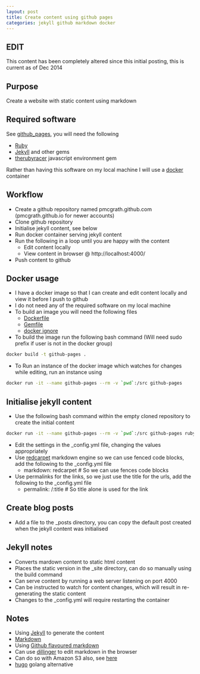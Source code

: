 ```yaml
---
layout: post
title: Create content using github pages
categories: jekyll github markdown docker
---
```


## EDIT
This content has been completely altered since this initial posting, this is current as of Dec 2014


## Purpose
Create a website with static content using markdown


## Required software
See [github_pages](https://pages.github.com/), you will need the following

- [Ruby](https://www.ruby-lang.org/en/)
- [Jekyll](https://help.github.com/articles/using-jekyll-with-pages/) and other gems
- [therubyracer](https://github.com/jekyll/jekyll/issues/2327) javascript environment gem

Rather than having this software on my local machine I will use a [docker](https://www.docker.com/) container


## Workflow
- Create a github repository named pmcgrath.github.com (pmcgrath.github.io for newer accounts)
- Clone github repository
- Initialise jekyll content, see below
- Run docker container serving jekyll content
- Run the following in a loop until you are happy with the content
  * Edit content locally
  * View content in browser @ http://localhost:4000/
- Push content to github


## Docker usage
- I have a docker image so that I can create and edit content locally and view it before I push to github
- I do not need any of the required software on my local machine
- To build an image you will need the following files
  * [Dockerfile](https://raw.githubusercontent.com/pmcgrath/pmcgrath.github.com/master/Dockerfile)
  * [Gemfile](https://raw.githubusercontent.com/pmcgrath/pmcgrath.github.com/master/Gemfile)
  * [docker ignore](https://raw.githubusercontent.com/pmcgrath/pmcgrath.github.com/master/.dockerignore)
- To build the image run the following bash command (Will need sudo prefix if user is not in the docker group)

```bash
docker build -t github-pages .
```
- To Run an instance of the docker image which watches for changes while editing, run an instance using

```bash
docker run -it --name github-pages --rm -v `pwd`:/src github-pages
```


## Initialise jekyll content
- Use the following bash command within the empty cloned repository to create the initial content

```bash
docker run -it --name github-pages --rm -v `pwd`:/src github-pages ruby -S jekyll new .
```
- Edit the settings in the _config.yml file, changing the values appropriately
- Use [redcarpet](http://stackoverflow.com/questions/13464590/github-flavored-markdown-and-pygments-highlighting-in-jekyll$) markdown engine so we can use fenced code blocks, add the following to the _config.yml file
  * markdown: redcarpet             # So we can use fences code blocks
- Use permalinks for the links, so we just use the title for the urls, add the following to the _config.yml file
  * permalink: /:title              # So title alone is used for the link


## Create blog posts
- Add a file to the _posts directory, you can copy the default post created when the jekyll content was initialised


## Jekyll notes
- Converts mardown content to static html content
- Places the static version in the _site directory, can do so manually using the build command
- Can serve content by running a web server listening on port 4000
- Can be instructed to watch for content changes, which will result in re-generating the static content
- Changes to the _config.yml will require restarting the container


## Notes
- Using [Jekyll](http://jekyllrb.com/) to generate the content
- [Markdown](http://daringfireball.net/projects/markdown/)
- Using [Github flavoured markdown](https://help.github.com/articles/github-flavored-markdown/)
- Can use [dillinger](http://dillinger.io/) to edit markdown in the browser
- Can do so with Amazon S3 also, see [here](http://vvv.tobiassjosten.net/development/jekyll-blog-on-amazon-s3-and-cloudfront/)
- [hugo](http://gohugo.io/) golang alternative
